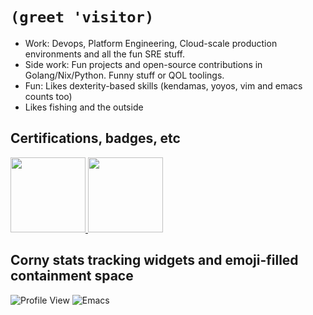 # `(greet 'visitor)`

- Work: Devops, Platform Engineering, Cloud-scale production environments and all the fun SRE stuff.
- Side work: Fun projects and open-source contributions in Golang/Nix/Python. Funny stuff or QOL toolings.
- Fun: Likes dexterity-based skills (kendamas, yoyos, vim and emacs counts too)
- Likes fishing and the outside

## Certifications, badges, etc

<a href="https://www.credly.com/badges/687419a1-50b4-4c72-a248-dd03089ec084/public_url">
  <img src="https://user-images.githubusercontent.com/25652765/235519451-44992ad3-fa86-4458-8320-62bd687d9fb2.png" width="120">
</a>

<a href="https://www.credly.com/badges/639bda9d-538a-4162-9dfc-39527975d7dc/public_url">  
  <img src="https://github-production-user-asset-6210df.s3.amazonaws.com/25652765/240640772-44f15d2a-1d2c-493c-897e-f9fdd2640938.png" width="120">
</a>

## Corny stats tracking widgets and emoji-filled containment space

![Profile View](https://komarev.com/ghpvc/?username=notarock&color=orange)
![Emacs](https://img.shields.io/badge/Emacs-%237F5AB6.svg?&style=for-the-badge&logo=gnu-emacs&logoColor=white)
